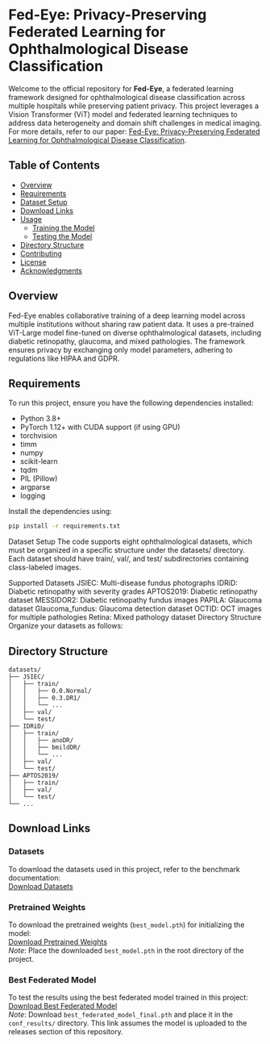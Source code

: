 # Fed-Eye: Privacy-Preserving Federated Learning for Ophthalmological Disease Classification

Welcome to the official repository for **Fed-Eye**, a federated learning framework designed for ophthalmological disease classification across multiple hospitals while preserving patient privacy. This project leverages a Vision Transformer (ViT) model and federated learning techniques to address data heterogeneity and domain shift challenges in medical imaging. For more details, refer to our paper: [Fed-Eye: Privacy-Preserving Federated Learning for Ophthalmological Disease Classification](#).

## Table of Contents
- [Overview](#overview)
- [Requirements](#requirements)
- [Dataset Setup](#dataset-setup)
- [Download Links](#download-links)
- [Usage](#usage)
  - [Training the Model](#training-the-model)
  - [Testing the Model](#testing-the-model)
- [Directory Structure](#directory-structure)
- [Contributing](#contributing)
- [License](#license)
- [Acknowledgments](#acknowledgments)

## Overview
Fed-Eye enables collaborative training of a deep learning model across multiple institutions without sharing raw patient data. It uses a pre-trained ViT-Large model fine-tuned on diverse ophthalmological datasets, including diabetic retinopathy, glaucoma, and mixed pathologies. The framework ensures privacy by exchanging only model parameters, adhering to regulations like HIPAA and GDPR.

## Requirements
To run this project, ensure you have the following dependencies installed:
- Python 3.8+
- PyTorch 1.12+ with CUDA support (if using GPU)
- torchvision
- timm
- numpy
- scikit-learn
- tqdm
- PIL (Pillow)
- argparse
- logging

Install the dependencies using:
```bash
pip install -r requirements.txt
```

Dataset Setup
The code supports eight ophthalmological datasets, which must be organized in a specific structure under the datasets/ directory. Each dataset should have train/, val/, and test/ subdirectories containing class-labeled images.

Supported Datasets
JSIEC: Multi-disease fundus photographs
IDRiD: Diabetic retinopathy with severity grades
APTOS2019: Diabetic retinopathy dataset
MESSIDOR2: Diabetic retinopathy fundus images
PAPILA: Glaucoma dataset
Glaucoma_fundus: Glaucoma detection dataset
OCTID: OCT images for multiple pathologies
Retina: Mixed pathology dataset
Directory Structure
Organize your datasets as follows:


## Directory Structure
```
datasets/
├── JSIEC/
│   ├── train/
│   │   ├── 0.0.Normal/
│   │   ├── 0.3.DR1/
│   │   └── ...
│   ├── val/
│   └── test/
├── IDRiD/
│   ├── train/
│   │   ├── anoDR/
│   │   ├── bmildDR/
│   │   └── ...
│   ├── val/
│   └── test/
├── APTOS2019/
│   ├── train/
│   ├── val/
│   └── test/
└── ...
```


## Download Links

### Datasets
To download the datasets used in this project, refer to the benchmark documentation:  
[Download Datasets](https://github.com/rmaphoh/RETFound_MAE/blob/main/BENCHMARK.md)

### Pretrained Weights
To download the pretrained weights (`best_model.pth`) for initializing the model:  
[Download Pretrained Weights](https://github.com/abdkhanstd/ATLASS)  
*Note*: Place the downloaded `best_model.pth` in the root directory of the project.

### Best Federated Model
To test the results using the best federated model trained in this project:  
[Download Best Federated Model](https://stduestceducn-my.sharepoint.com/:f:/g/personal/201714060114_std_uestc_edu_cn/EtMOmkgrT99LtGqAjXRnl84BNKo_VSUQJUYGhRH9_Rgncg?e=NP8Mvo)  
*Note*: Download `best_federated_model_final.pth` and place it in the `conf_results/` directory. This link assumes the model is uploaded to the releases section of this repository.
